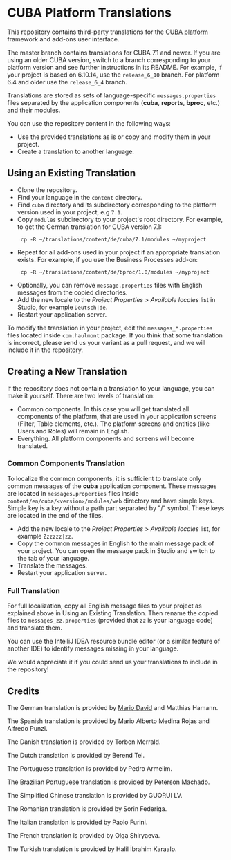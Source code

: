 # CUBA Platform Translations

This repository contains third-party translations for the <a href="https://www.cuba-platform.com" target="_blank">CUBA platform</a> framework and add-ons user interface. 

The master branch contains translations for CUBA 7.1 and newer. If you are using an older CUBA version, switch to a branch corresponding to your platform version and see further instructions in its README. For example, if your project is based on 6.10.14, use the `release_6_10` branch. For platform 6.4 and older use the `release_6_4` branch.

Translations are stored as sets of language-specific `messages.properties` files separated by the application components (**cuba**, **reports**, **bproc**, etc.) and their modules.

You can use the repository content in the following ways:

- Use the provided translations as is or copy and modify them in your project.
- Create a translation to another language.

## Using an Existing Translation

- Clone the repository.
- Find your language in the `content` directory.
- Find `cuba` directory and its subdirectory corresponding to the platform version used in your project, e.g `7.1`.
- Copy `modules` subdirectory to your project's root directory. For example, to get the German translation for CUBA version 7.1:
    ```shell script
     cp -R ~/translations/content/de/cuba/7.1/modules ~/myproject
    ```
- Repeat for all add-ons used in your project if an appropriate translation exists. For example, if you use the Business Processes add-on:
    ```shell script
     cp -R ~/translations/content/de/bproc/1.0/modules ~/myproject
    ```
- Optionally, you can remove `message.properties` files with English messages from the copied directories.
- Add the new locale to the _Project Properties_ > _Available locales_ list in Studio, for example `Deutsch|de`.
- Restart your application server.

To modify the translation in your project, edit the `messages_*.properties` files located inside `com.haulmont` package. If you think that some translation is incorrect, please send us your variant as a pull request, and we will include it in the repository.

## Creating a New Translation

If the repository does not contain a translation to your language, you can make it yourself. There are two levels of translation: 

- Common components. In this case you will get translated all components of the platform, that are used in your application screens (Filter, Table elements, etc.). The platform screens and entities (like Users and Roles) will remain in English.
- Everything. All platform components and screens will become translated.

### Common Components Translation

To localize the common components, it is sufficient to translate only common messages of the **cuba** application component. These messages are located in `messages.properties` files inside `content/en/cuba/<version>/modules/web` directory and have simple keys. Simple key is a key without a path part separated by "/" symbol. These keys are located in the end of the files.

- Add the new locale to the _Project Properties_ > _Available locales_ list, for example `Zzzzzz|zz`.
- Copy the common messages in English to the main message pack of your project. You can open the message pack in Studio and switch to the tab of your language.
- Translate the messages.
- Restart your application server.

### Full Translation

For full localization, copy all English message files to your project as explained above in Using an Existing Translation. Then rename the copied files to `messages_zz.properties` (provided that `zz` is your language code) and translate them.
 
You can use the IntelliJ IDEA resource bundle editor (or a similar feature of another IDE) to identify messages missing in your language.

We would appreciate it if you could send us your translations to include in the repository!

## Credits

The German translation is provided by <a href="http://www.road-to-cuba-and-beyond.com/" target="_blank">Mario David</a> and Matthias Hamann.

The Spanish translation is provided by Mario Alberto Medina Rojas and Alfredo Punzi.

The Danish translation is provided by Torben Merrald.

The Dutch translation is provided by Berend Tel.

The Portuguese translation is provided by Pedro Armelim.

The Brazilian Portuguese translation is provided by Peterson Machado.

The Simplified Chinese translation is provided by GUORUI LV.

The Romanian translation is provided by Sorin Federiga.

The Italian translation is provided by Paolo Furini.

The French translation is provided by Olga Shiryaeva.

The Turkish translation is provided by Halil İbrahim Karaalp.